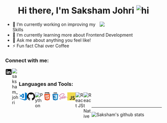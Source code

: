<h1 align="center"> Hi there, I'm Saksham Johri <img src="https://user-images.githubusercontent.com/1303154/88677602-1635ba80-d120-11ea-84d8-d263ba5fc3c0.gif" width="28px" alt="hi"></h1>

<!--
**saksham-johri/saksham-johri** is a ✨ _special_ ✨ repository because its `README.md` (this file) appears on your GitHub profile.
-->
<img align="right" width = "200px" src="https://media.giphy.com/media/Ah3zHH7hvsSB2/giphy.gif">

- 🔭 I’m currently working on improving my Skills
- 🌱 I’m currently learning more about Frontend Development
- 💬 Ask me about anything you feel like!
- ⚡ Fun fact Chai over Coffee

### Connect with me:

<a href="https://www.linkedin.com/in/saksham-johri/" target="_blank">
  <img align="left" alt="saksham-johri" | Linkedin" title="LinkedIn" width="22px" src="https://raw.githubusercontent.com/simple-icons/simple-icons/ed4a5bf635c3e9716b6cad0862b19aad877186e8/icons/linkedin.svg"> 
</a>
                                                                                                                                      
<a href="https://www.hackerrank.com/saksham_johri" target="_blank">
  <img align="left" alt="saksham_johri" | HackerRank" title="HackerRank" width="22px" src="https://raw.githubusercontent.com/simple-icons/simple-icons/ed4a5bf635c3e9716b6cad0862b19aad877186e8/icons/hackerrank.svg"> 
</a>

<br />

### Languages and Tools:

<img align="left" alt="Visual Studio Code" title="Visual Studio Code" width="26px" src="https://raw.githubusercontent.com/github/explore/80688e429a7d4ef2fca1e82350fe8e3517d3494d/topics/visual-studio-code/visual-studio-code.png" />

<img align="left" alt="GitHub" title="Github" width="26px" src="https://raw.githubusercontent.com/github/explore/78df643247d429f6cc873026c0622819ad797942/topics/github/github.png" />

<img align="left" alt="Python" title="Pyhton" width="26px" src="https://img.icons8.com/color/48/000000/python.png" />

<img align="left" alt="HTML5" title="HTML5" width="26px" src="https://raw.githubusercontent.com/github/explore/80688e429a7d4ef2fca1e82350fe8e3517d3494d/topics/html/html.png" />

<img align="left" alt="CSS3" title="CSS3" width="26px" src="https://raw.githubusercontent.com/github/explore/80688e429a7d4ef2fca1e82350fe8e3517d3494d/topics/css/css.png" />

<img align="left" alt="SASS" title="SASS" width="26px" src="https://raw.githubusercontent.com/github/explore/80688e429a7d4ef2fca1e82350fe8e3517d3494d/topics/sass/sass.png" />

<img align="left" alt="JavaScript" title="JavaScript" width="26px" src="https://raw.githubusercontent.com/github/explore/80688e429a7d4ef2fca1e82350fe8e3517d3494d/topics/javascript/javascript.png" />

<img align="left" alt="React JS" title="React JS" width="26px" src="https://cdn4.iconfinder.com/data/icons/logos-3/600/React.js_logo-512.png" />

<img align="left" alt="React Native" title="React Native" width="26px" src="https://cdn4.iconfinder.com/data/icons/logos-3/600/React.js_logo-512.png" />

<br /><br />

---

![Saksham's github stats](https://github-readme-stats.vercel.app/api?username=saksham-johri&show_icons=true&hide_border=true&count_private=true&hide=prs,issues&theme=gruvbox)


